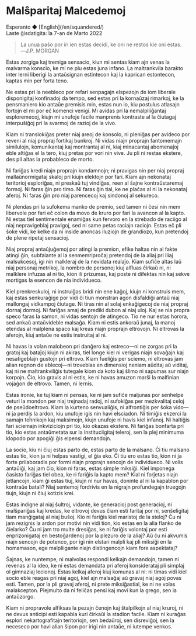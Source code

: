 Malŝparitaj Malcedemoj
======================

<div class="center">Esperanto ◆ [English](/en/squandered/)</div>
<div class="center">Laste ĝisdatigita: la 7-an de Marto 2022</div>

>La unua paŝo por iri ien estas decidi, ke oni ne restos kie oni estas.<br>
>―J.P. MORGAN

Estas zorgiga kaj tremiga sensacio, kiun mi sentas kiam ajn venas la malvarma konscio, ke mi ne plu
estas juna infano. La maltrankvila barakto inter lerni liberigi la antaŭsignan estintecon kaj la
kaprican estontecon, kaptas min per forta teno.

Ne estas pri la neebleco por refari senpagajn elspezojn de iom liberale disponigitaj konfinadoj da
tempo, sed estas pri la kornaŭzaj rimarkoj, ke la pensmaniero kio antaŭe premisis min, estas nun io,
kiu postulus atlasajn fortojn el mi por eĉ komenci venigi. Mi avidas pri la nemalpliiĝantaj
esploremecoj, kiujn mi unufoje facile manprenis kontraste al la ĉiutagaj interpuŝiĝoj pri la svarmoj
de razioj de la vivo.

Kiam ni translokiĝas preter niaj areoj de konsolo, ni pleniĝas per avideco por reveni al niaj
propraj fortikaj bunkroj. Ni vidas niajn proprajn fantomemajn similulojn, komunikantaj kaj
montrantaj al ni, kiaj minacantaj abomenaĵoj eble altiĝas el la tero, kiuj pretas por vori nin vive.
Ju pli ni restas ekstere, des pli altas la probableco de morto.

Ni fariĝas kredi niajn proprajn kondamnojn; ni pravigas nin per niaj propraj mallaŭnormigataj skaloj
pri kiujn elektojn por fari. Kiam ajn nekonataj teritorioj esploriĝas, ni preskaŭ tuj vindiĝas, reen
al ŝajne kontraŭstaremaj formoj. Ni faras ĝin pro timo. Ni faras ĝin tial, ke ne plaĉas al ni la
nekonataj aferoj. Ni faras ĝin pro niaj parencecoj kaj sindonoj al sekureco.

Ni plendas pri la sufokema manko de premio, sed tamen ni ĉesi nin mem libervole por fari eĉ colon da
movo de kruro por fari la avancon al la kapto. Ni estas tiel sentimentale enamiĝas kun fervoro en
la strebado de raciigo al niaj nepravigeblaj pravigoj, sed ni same petas raciajn raciojn. Estas eĉ
pli ŝoke vidi, ke kelke da ni inside anoncas iluziojn de grandiozo, kun pretendoj de plene ripetaj
sensacioj.

Niaj propraj antaŭjuĝemoj por atingi la premion, efike haltas nin al fakte atingi ĝin, subfalante al
la senmemriproĉaj pretendoj de la aliaj pri iliaj malsukcesoj, igi nin malkleraj de la nevidata
realaĵo. Kiam sufiĉe altas laŭ niaj personaj metrikoj, la nombro de personoj kiuj alfluas ĉirkaŭ ni,
ni malklere infuzas al ni tio, kion ili prizumas, kaj poste ni difektas nin kaj sekve mortigas la
esencon de nia individueco.

Kiel prenkreskuloj, ni instruiĝas bridi nin ene kaĝoj, kiujn ni konstruis mem, kaj estas senkuraĝige
por vidi ĉi tiun monstran agon disfaldiĝi antaŭ niaj mallongaj vidkampoj ĉiutage. Ni tiras nin al
solaj enkaĝigecoj de niaj propraj dornaj dormoj. Ni fariĝas amaj de prediki dubon al niaj uloj. Kaj
se nia propra speco faras la samon, ni vidas sentojn de atingeco. Tio ne nur estas horora, sed ankaŭ
antaŭvideble malsaĝa. Kiam ni estis ankoraŭ junaj, la manoj etendas al malplena spaco kaj kreas
niajn proprajn eltrovojn. Ni eltrovas la aferojn, kiuj antaŭe ne estis instruitaj al ni.

Ni havas la volan malobeon pri danĝero kaj estreco—ni ne zorgas pri la gratoj kaj bataĵoj kiujn ni
akiras, tiel longe kiel ni verigas niajn sovaĝajn kaj nesatigeblajn gustojn pri eltrovo. Kiam
fueliĝis per sciemo, ni eltrovas jam alian regnon de eblecoj—ni troveblas en dimensioj neniam
aŭditaj aŭ viditaj, kaj ni ne maltrankviliĝis tutegale kiom da koto kaj ŝlimo ni sapumas sur niajn
korpojn. Ĉio, kio gravis al ni estis, ke ni havas amuzon marŝi la malfinian vojaĝon de eltrovo.
Tamen, ni lernis.

Estas ironie, ke tuj kiam ni pensas, ke ni jam sufiĉe maljunas por senhelpe veturi la mondon per
niaj trejnadaj radoj, ni sufokiĝas per mezkvalitaj celoj de pseŭdoeltrovo. Kiam la kurteno
senvualiĝis, ni alfrontiĝis per ŝoka vido—ni ja perdis la ardon, kiu unufoje igis nin havi
elsciadon. Ni timiĝis ekzerci la samajn teĥnikojn kaj maksimojn, kiujn unufoje ni havis kiel
infanoj. Ni haltiĝis fari sciemajn inkviziciojn pri tio, kio okazas ekstere. Ni fariĝas bonfarta pri
tio, kio estas antaŭmetata sur la instituciigitaj teleroj, sen la plej minimuma klopodo por apogiĝi
ĝis elpensi demandojn.

La socio, kiu ni ĉiuj estas parto de, estas parto de la malsano. Ĉi tiu malsano estas tio, kion ja
ni helpas vastigi, el ĝia eko. Ĉi tiu ero estas tio, kion ni ja forte prilaboradis por formi niajn
proprajn sencojn de individueco. Ni volis antaŭiĝi, kaj jam ĉio, kion ni faras, estas simple
miksiĝi. Kiel imponega ĉasisto fariĝas tiel obea, ke ri fariĝis la kapto mem? Kial ni forĵetas niajn
ĵetlancojn, kiam ĝi estas tiuj, kiujn ni nur havas, doninte al ni la kapablon por kontraŭe batali?
Niaj sentemoj fordrivis en la nigrajn profundegajn truegojn tiujn, kiujn ni ĉiuj kotizis krei.

Estas indigne al niaj ŝultroj, vidante, ke generacioj post generacioj, ni malŝpariĝas kaj kredas, ke
eltrovoj devus ĉiam esti faritaj por ni, senŝeligitaj tiam manĝigataj al niaj buŝoj. Kio ni fariĝis
kiel maristoj de la steloj? Ĉu ni jam rezignis la ardon por motivi nin vidi tion, kio estas en la
alia flanko de ĉielarko? Ĉu ni jam tro multe dresiĝas, ke ni fariĝis volontaj por esti
enprizonigataj en bestoĝardenoj por la plezuro de la aliaj? Aŭ ĉu ni akvumis niajn sencojn de
potenco, por igi nin elstari malpli kaj pli miksiĝi en la homamason, ege malpliigante niajn
distingencojn kiam fore aspektataj?

Ŝajnas, ke nuntempe, ni malvolas respondi kelkajn demandojn, tamen ni revenas al la ideo, ke ni
estas demandata pri aferoj konsiderataj pli simplaj ol gimnaziaj lecionoj. Estas kelkaj aferoj kiuj
komunas al ni: ni timas vidi kiel socio eble reagas pri niaj agoj, kiel ajn malsaĝaj aŭ gravaj niaj
agoj povas esti. Tamen, por la pli gravaj aferoj, ni prete miksiĝastial, ke ni ne volas
malakcepton. Plejmulto da ni feliĉas pensi kaj movi kun la grego, sen ia antaŭzorgo.

Kiam ni propravole alfiksas la pezajn ĉenojn kaj ŝtalpilkojn al niaj kruroj, ni ne devus anticipi
esti kapabla kuri ĉirkaŭi la stadion facile. Kiam ni kuraĝas esplori nekartografitajn teritoriojn,
sen bedaŭroj, sen disreviĝoj, sen la neceseco por havi alian ŝipon por irigi nin antaŭe, ni iutempe
venkos.

